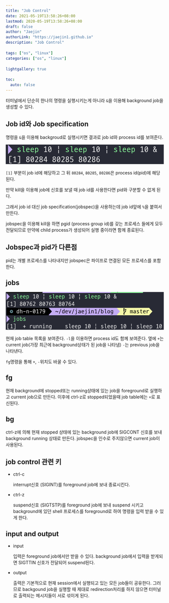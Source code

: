 ```yaml
---
title: "Job Control"
date: 2021-05-19T13:58:26+08:00
lastmod: 2020-05-19T13:58:26+08:00
draft: false
author: "Jaejin"
authorLink: "https://jaejin1.github.io"
description: "Job Control"

tags: ["os", "linux"]
categories: ["os", "linux"]

lightgallery: true

toc:
  auto: false
---
```


터미널에서 단순히 한나의 명령을 실행시키는게 아니라 `&`을 이용해 background job을 생성할 수 있다.

<!--more-->

## Job id와 Job specification

명령을 `&`을 이용해 backgroud로 실행시키면 결과로 job id와 process id를 보여준다. 

![background](background.png "background")

`[1]` 부분이 job id에 해당하고 그 뒤 `80284`, `80285`, `80286`은 process id(pid)에 해당된다.

만약 kill을 이용해 job에 신호를 보낼 때 job id를 사용한다면 pid와 구분할 수 없게 된다. 

그래서 job id 대신 job specification(jobspec)을 사용하는데 job id앞에 `%`을 붙여서 만든다.

jobspec을 이용해 kill을 하면 pgid (process group id)를 갖는 프로세스 들에게 모두 전달되므로 만약에 child process가 생성되어 실행 중이라면 함께 종료된다.

## Jobspec과 pid가 다른점

pid는 개별 프로세스를 나타내지만 jobspec은 파이프로 연결된 모든 프로세스를 포함한다.

## jobs

![jobs](jobs.png "jobs")

현재 job table 목록을 보여준다. `-l`을 이용하면 process id도 함께 보여준다. 옆에 `+`는 current job(가장 최근에 background상태가 된 job을 나타냄) `-`는 previous job을 나타낸다.

`fg`명령을 통해 `+`, `-`위치도 바꿀 수 있다.

## fg

현재 background에 stopped또는 running상태에 있는 job을 foreground로 실행하고 current job으로 만든다. 이후에 ctrl-z로 stopped되었을때 job table에는 `+`로 표신된다.

## bg

ctrl-z에 의해 현재 stopped 상태에 있는 background job에 SIGCONT 신호를 보내 background running 상태로 만든다. jobspec을 인수로 주지않으면 current job이 사용된다.

## job control 관련 키

* ctrl-c
    
    interrupt신호 (SIGINT)를 foreground job에 보내 종료시킨다.

* ctrl-z

    suspend신호 (SIGTSTP)를 foreground job에 보내 suspend 시키고 background에 있던 shell 프로세스를 foreground로 하여 명령을 입력 받을 수 있게 한다.

## input and output

* input

    입력은 foreground job에서만 받을 수 있다. background job에서 입력을 받게되면 SIGTTIN 신호가 전달되어 suspend된다.

* output

    출력은 기본적으로 현재 session에서 실행되고 있는 모든 job들이 공유한다. 그러므로 backgound job을 실행할 때 제대로 redirection처리를 하지 않으면 터미널로 출력되는 메시지들이 서로 섞이게 된다.